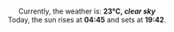 <p  align="center"><br/>Currently, the weather is: <b> 23°C, <i>clear sky</i></b></br>Today, the sun rises at <b>04:45</b> and sets at <b>19:42</b>.</p>